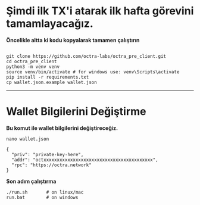 # Şimdi ilk TX'i atarak ilk hafta görevini tamamlayacağız.

**Öncelikle altta ki kodu kopyalarak tamamen çalıştırın**
```

git clone https://github.com/octra-labs/octra_pre_client.git
cd octra_pre_client
python3 -m venv venv
source venv/bin/activate # for windows use: venv\Scripts\activate
pip install -r requirements.txt
cp wallet.json.example wallet.json

``` 
---

# Wallet Bilgilerini Değiştirme 

**Bu komut ile wallet bilgilerini değiştireceğiz.**

``` nano wallet.json ```

```
{
  "priv": "private-key-here",
  "addr": "octxxxxxxxxxxxxxxxxxxxxxxxxxxxxxxxxxxxxxxxxx",
  "rpc": "https://octra.network"
}
```
**Son adım çalıştırma**
```
./run.sh       # on linux/mac
run.bat        # on windows
```
